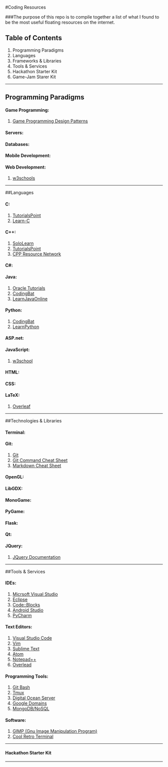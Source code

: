 #Coding Resources

###The purpose of this repo is to compile together a list of what I found to be the most useful floating resources on the internet. 

## Table of Contents
1. Programming Paradigms
2. Languages
3. Frameworks & Libraries
4. Tools & Services
5. Hackathon Starter Kit
6. Game-Jam Starer Kit

---

## Programming Paradigms

#### Game Programming:
1. [Game Programming Design Patterns](http://gameprogrammingpatterns.com/introduction.html)

#### Servers:

#### Databases:

#### Mobile Development:

#### Web Development:
1. [w3schools](http://http://www.w3schools.com/)

---

##Languages

#### C:
1. [TutorialsPoint](https://www.tutorialspoint.com/cprogramming/) 
2. [Learn-C](http://www.learn-c.org/)

#### C++:
1. [SoloLearn](http://www.sololearn.com/Course/CPlusPlus/)
2. [TutorialsPoint](https://www.tutorialspoint.com/cplusplus/)
3. [CPP Resource Network](http://www.cplusplus.com)

#### C#:

#### Java:
1. [Oracle Tutorials](https://docs.oracle.com/javase/tutorial/reallybigindex.html)
2. [CodingBat](http://codingbat.com/java)
3. [LearnJavaOnline](http://www.learnjavaonline.org/)

#### Python:
1. [CodingBat](http://codingbat.com/python)
2. [LearnPython](https://www.learnpython.org)

#### ASP.net:

#### JavaScript:
1. [w3school](http://www.w3schools.com/js/)


#### HTML:

#### CSS:

#### LaTeX:
1. [Overleaf](https://www.overleaf.com)

---

##Technologies & Libraries

#### Terminal:

#### Git:
1. [Git](https://git-scm.com/docs)
2. [Git Command Cheat Sheet](https://services.github.com/kit/downloads/github-git-cheat-sheet.pdf)
3. [Markdown Cheat Sheet](http://assemble.io/docs/Cheatsheet-Markdown.html)

#### OpenGL:

#### LibGDX:

#### MonoGame:

#### PyGame:

#### Flask:

#### Qt:

#### JQuery:
1. [JQuery Documentation](https://api.jquery.com/)

---

##Tools & Services

#### IDEs:
1. [Micrsoft Visual Studio](https://code.visualstudio.com/download)
2. [Eclipse](https://www.eclipse.org/downloads/)
3. [Code::Blocks](http://www.codeblocks.org/)
4. [Android Studio](https://developer.android.com/studio/index.html)
5. [PyCharm](https://www.jetbrains.com/pycharm/)

#### Text Editors:
1. [Visual Studio Code](http://code.visualstudio.com/?wt.mc_id=DX_573435&utm_source=google&utm_medium=paid&utm_content=1&utm_campaign=Corp-FY16Q3March-Dev-PJVS&gclid=Cj0KEQiAyuPCBRCimuayhb3qqvwBEiQAgz62kRKpj9YvILGfqzWov8MCninPK1bcZI3X4nfIsKpAFPsaAlga8P8HAQ)
2. [Vim](http://www.vim.org/)
3. [Sublime Text](https://www.sublimetext.com/)
4. [Atom](https://atom.io/)
5. [Notepad++](https://notepad-plus-plus.org/)
6. [Overlead](https://www.overleaf.com)

#### Programming Tools:
1. [Git Bash](https://git-scm.com/book/en/v2/Git-in-Other-Environments-Git-in-Bash)
2. [Tmux](https://tmux.github.io/)
3. [Digital Ocean Server](https://www.digitalocean.com/)
4. [Google Domains](domains.google.com)
5. [MongoDB/NoSQL](https://www.mongodb.com/)

#### Software:
1. [GIMP (Gnu Image Manipulation Program)](https://www.gimp.org/downloads/)
2. [Cool Retro Terminal](https://github.com/Swordfish90/cool-retro-term)

--- 
#### Hackathon Starter Kit

---















